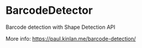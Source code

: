 # BarcodeDetector

Barcode detection with Shape Detection API

More info: https://paul.kinlan.me/barcode-detection/
